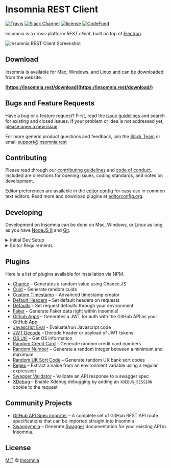 # Insomnia REST Client

[![Travis](https://api.travis-ci.org/getinsomnia/insomnia.svg)](https://travis-ci.org/getinsomnia/insomnia)
[![Slack Channel](https://chat.insomnia.rest/badge.svg)](https://chat.insomnia.rest/)
[![license](https://img.shields.io/github/license/mashape/apistatus.svg)](https://github.com/getinsomnia/insomnia/master/LICENSE)
[![CodeFund](https://img.shields.io/badge/codefund-advertiser-success.svg)](https://codefund.io)

Insomnia is a cross-platform _REST client_, built on top of [Electron](http://electron.atom.io/).

![Insomnia REST Client Screenshot](https://raw.githubusercontent.com/getinsomnia/insomnia/master/screenshots/main.png)

## Download

Insomnia is available for Mac, Windows, and Linux and can be downloaded
from the website.

**[https://insomnia.rest/download](https://insomnia.rest/download/)**

## Bugs and Feature Requests

Have a bug or a feature request? First, read the
[issue guidelines](CONTRIBUTING.md#using-the-issue-tracker) and search for existing and
closed issues. If your problem or idea is not addressed yet, [please open a new issue](/issues).

For more generic product questions and feedback, join the [Slack Team](https://chat.insomnia.rest) or email
[support@insomnia.rest](mailto:support@insomnia.rest)

## Contributing

Please read through our [contributing guidelines](CONTRIBUTING.md) and [code of conduct](CODE_OF_CONDUCT.md). Included are directions
for opening issues, coding standards, and notes on development.

Editor preferences are available in the [editor config](.editorconfig) for easy use in
common text editors. Read more and download plugins at [editorconfig.org](http://editorconfig.org).

## Developing

Development on Insomnia can be done on Mac, Windows, or Linux as long as you have
[NodeJS 8](https://nodejs.org) and [Git](https://git-scm.com/).

<details>
<summary>Initial Dev Setup</summary>

This repository is structured as a monorepo and contains many Node.JS packages. Each package has
its own set of commands, but the most common commands are available from the
root `[package.json](package.json)` and can be accessed using the `npm run ...` command. Here
are the only three commands you should need to start developing on the app.

```bash
# Install and Link Dependencies
npm run bootstrap

# Run Tests
npm test

# Start App with Live Reload
npm run app-start
```

If you are on Windows and have problems, you may need to install [Windows Build Tools](https://github.com/felixrieseberg/windows-build-tools)
</details>

<details>
<summary>Editor Requirements</summary>

You can use any editor you'd like, but make sure to have support/plugins for
the following tools:

- [ESLint](http://eslint.org/) – For catching syntax problems and common errors
- [JSX Syntax](https://facebook.github.io/react/docs/jsx-in-depth.html) – For React components
- [Flow](https://flow.org/) – For type annotations

</details>

## Plugins

Here is a list of plugins available for installation via NPM.

- [Chance](https://www.npmjs.com/package/insomnia-plugin-chance) – Generates a random value using Chance.JS
- [Cuid](https://www.npmjs.com/package/insomnia-plugin-cuid) – Generate random cuids
- [Custom Timestamp](https://www.npmjs.com/package/insomnia-plugin-customtimestamp) – Advanced timestamp creator
- [Default Headers](https://www.npmjs.com/package/insomnia-plugin-default-headers) – Set default headers on requests
- [Defaults](https://www.npmjs.com/package/insomnia-plugin-defaults) - Set request defaults through your environment
- [Faker](https://www.npmjs.com/package/insomnia-plugin-faker) - Generate Faker data right within Insomnia!
- [Github Apps](https://www.npmjs.com/package/insomnia-plugin-github-apps-helper) – Generates a JWT for auth with the GitHub API as your GitHub App
- [Javascript Eval](https://www.npmjs.com/package/insomnia-plugin-js-eval) - Evaluate/run Javascript code
- [JWT Decode](https://www.npmjs.com/package/insomnia-plugin-jwtdecode) – Decode header or payload of JWT tokens
- [OS Util](https://www.npmjs.com/package/insomnia-plugin-os) – Get OS information
- [Random Credit Card](https://www.npmjs.com/package/insomnia-plugin-randomcreditcard) – Generate random credit card numbers
- [Random Number](https://www.npmjs.com/package/insomnia-plugin-randomnumber) – Generate a random integer between a minimum and maximum
- [Random UK Sort Code](https://www.npmjs.com/package/insomnia-plugin-randomuksortcode) – Generate random UK bank sort codes
- [Regex](https://www.npmjs.com/package/insomnia-plugin-regex) – Extract a value from an environment variable using a regular expression
- [Swagger Validator](https://www.npmjs.com/package/insomnia-plugin-validator) – Validate an API response to a swagger spec
- [XDebug](https://www.npmjs.com/package/insomnia-plugin-xdebug) – Enable Xdebug debugging by adding an `XDEBUG_SESSION` cookie to the request

## Community Projects

- [GitHub API Spec Importer](https://github.com/swinton/github-rest-apis-for-insomnia) – A complete set of GitHub REST API route specifications that can be imported straight into Insomnia
- [Swaggymnia](https://github.com/mlabouardy/swaggymnia) – Generate [Swagger](https://swagger.io/) documentation for your existing API in Insomnia.

## License

[MIT](LICENSE) &copy; [Insomnia](https://insomnia.rest)

